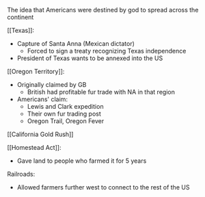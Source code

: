 
The idea that Americans were destined by god to spread across the continent


[[Texas]]:
- Capture of Santa Anna (Mexican dictator)
	- Forced to sign a treaty recognizing Texas independence
- President of Texas wants to be annexed into the US

[[Oregon Territory]]:
- Originally claimed by GB
	- British had profitable fur trade with NA in that region
- Americans' claim:
	- Lewis and Clark expedition
	- Their own fur trading post
	- Oregon Trail, Oregon Fever

[[California Gold Rush]]

[[Homestead Act]]:
- Gave land to people who farmed it for 5 years

Railroads:
- Allowed farmers further west to connect to the rest of the US








